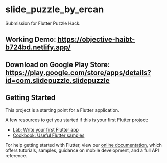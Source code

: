 # slide_puzzle_by_ercan

Submission for Flutter Puzzle Hack.

## Working Demo: https://objective-haibt-b724bd.netlify.app/

## Download on Google Play Store: https://play.google.com/store/apps/details?id=com.slidepuzzle.slidepuzzle

## Getting Started

This project is a starting point for a Flutter application.

A few resources to get you started if this is your first Flutter project:

- [Lab: Write your first Flutter app](https://flutter.dev/docs/get-started/codelab)
- [Cookbook: Useful Flutter samples](https://flutter.dev/docs/cookbook)

For help getting started with Flutter, view our
[online documentation](https://flutter.dev/docs), which offers tutorials,
samples, guidance on mobile development, and a full API reference.
